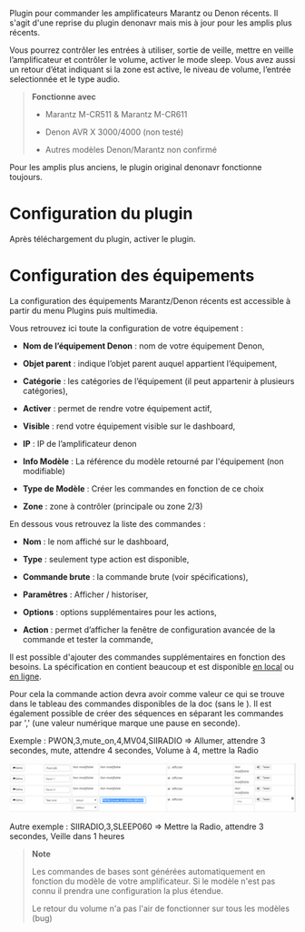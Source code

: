 Plugin pour commander les amplificateurs Marantz ou Denon récents. Il s'agit d'une reprise du plugin denonavr mais mis à jour pour les amplis plus récents.

Vous pourrez contrôler les entrées à utiliser, sortie de veille, mettre en veille
l’amplificateur et contrôler le volume, activer le mode sleep. 
Vous avez aussi un retour d’état
indiquant si la zone est active, le niveau de volume, l’entrée
selectionnée et le type audio.

> **Fonctionne avec**
> - Marantz M-CR511 & Marantz M-CR611
>
> - Denon AVR X 3000/4000 (non testé)
>
> - Autres modèles Denon/Marantz non confirmé
>

Pour les amplis plus anciens, le plugin original denonavr fonctionne toujours.

Configuration du plugin 
=======================

Après téléchargement du plugin, activer le plugin.

Configuration des équipements 
=============================

La configuration des équipements Marantz/Denon récents est accessible à partir du menu
Plugins puis multimedia.

Vous retrouvez ici toute la configuration de votre équipement :

-   **Nom de l’équipement Denon** : nom de votre équipement Denon,

-   **Objet parent** : indique l’objet parent auquel appartient
    l’équipement,

-   **Catégorie** : les catégories de l’équipement (il peut appartenir à
    plusieurs catégories),

-   **Activer** : permet de rendre votre équipement actif,

-   **Visible** : rend votre équipement visible sur le dashboard,

-   **IP** : IP de l’amplificateur denon

-   **Info Modèle** : La référence du modèle retourné par l'équipement (non modifiable)

-   **Type de Modèle** : Créer les commandes en fonction de ce choix

-   **Zone** : zone à contrôler (principale ou zone 2/3)

En dessous vous retrouvez la liste des commandes :

-   **Nom** : le nom affiché sur le dashboard,

-   **Type** : seulement type action est disponible,

-   **Commande brute** : la commande brute (voir spécifications),

-   **Paramêtres** : Afficher / historiser,

-   **Options** : options supplémentaires pour les actions,

-   **Action** : permet d’afficher la fenêtre de
    configuration avancée de la commande et tester la commande,


Il est possible d'ajouter des commandes supplémentaires en fonction des besoins. La spécification en contient beaucoup et est disponible <a target="_blank" href="../assets/AVRX4000_PROTOCOL(10_3_0)_V03.pdf">en local</a> ou <a target="_blank" href="https://usa.denon.com/us/product/hometheater/receivers/avrx4000?docname=AVRX4000_PROTOCOL(10%203%200)_V03.pdf">en ligne</a>.

Pour cela la commande action devra avoir comme valeur ce qui se trouve dans le tableau des commandes disponibles de la doc (sans le <CR>).
Il est également possible de créer des séquences en séparant les commandes par ',' (une valeur numérique marque une pause en seconde).

Exemple : PWON,3,mute_on,4,MV04,SIIRADIO => Allumer, attendre 3 secondes, mute, attendre 4 secondes, Volume à 4, mettre la Radio

![Alt text](../assets/command.png "Custom command")

Autre exemple : SIIRADIO,3,SLEEP060 => Mettre la Radio, attendre 3 secondes, Veille dans 1 heures


> **Note**
>
> Les commandes de bases sont générées automatiquement en fonction du modèle de
> votre amplificateur. Si le modèle n'est pas connu il prendra une configuration la plus étendue.
> 
> Le retour du volume n'a pas l'air de fonctionner sur tous les modèles (bug)

